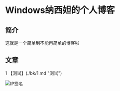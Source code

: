 # Windows纳西妲的个人博客

## 简介
这就是一个简单到不能再简单的博客啦   

## 文章
1 【测试】(./bk/1.md "测试")

![IP签名](https://tool.lu/netcard/)